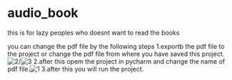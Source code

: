 # audio_book
this is for lazy peoples who doesnt want to read the books

you can change the pdf file by the following steps
            1.exportb the pdf file to the project or change the pdf file from where you have saved this project.![2](https://user-images.githubusercontent.com/59481936/123796805-24c5bc80-d903-11eb-9bcb-67de198a6473.jpg)/![3](https://user-images.githubusercontent.com/59481936/123796928-46bf3f00-d903-11eb-9314-3cd196a82ddf.jpg)
            2.after this opem the project in pycharm and change the name of pdf file.![1](https://user-images.githubusercontent.com/59481936/123796376-b41ea000-d902-11eb-9408-e48d0766e113.jpg)
            3.after this you will run the project. 
